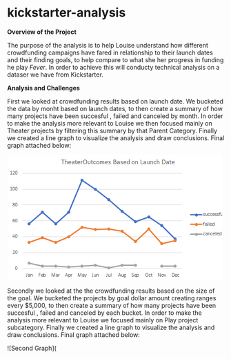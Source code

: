 # kickstarter-analysis
**Overview of the Project**

The purpose of the analysis is to help Louise understand how different crowdfunding campaigns have fared in relationship to their launch dates and their finding goals, to help compare to what she her progress in funding he play *Fever*. In order to achieve this will conducty technical analysis on a dataser we have from Kickstarter.

**Analysis and Challenges**

First we looked at crowdfunding results based on launch date. We bucketed the data by monht based on launch dates, to then create a summary of how many projects have been succesful , failed and canceled by month. In order to make the analysis more relevant to Louise we then focused mainly on Theater projects by filtering this summary by that Parent Category. Finally we created a line graph to visualize the analysis and draw conclusions. Final graph attached below:

![First Graph](https://github.com/lladosvi/kickstarter-analysis/blob/main/Theater_Outcomes_vs_Launch.png)

Secondly we looked at the the crowdfunding results based on the size of the goal. We bucketed the projects by goal dollar amount creating ranges every $5,000, to then create a summary of how many projects have been succesful , failed and canceled by each bucket. In order to make the analysis more relevant to Louise we focused mainly on Play project subcategory. Finally we created a line graph to visualize the analysis and draw conclusions. Final graph attached below:

![Second Graph](




